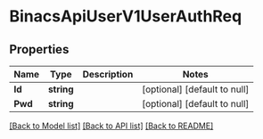 # BinacsApiUserV1UserAuthReq

## Properties
Name | Type | Description | Notes
------------ | ------------- | ------------- | -------------
**Id** | **string** |  | [optional] [default to null]
**Pwd** | **string** |  | [optional] [default to null]

[[Back to Model list]](../README.md#documentation-for-models) [[Back to API list]](../README.md#documentation-for-api-endpoints) [[Back to README]](../README.md)



